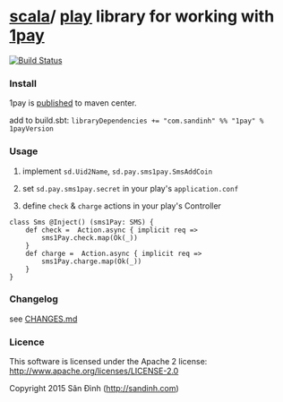[scala](http://scala-lang.org/)/ [play](https://playframework.com/) library for working with [1pay](http://developers.1pay.vn/http-apis)
=========================
[![Build Status](https://travis-ci.org/ohze/1pay.svg)](https://travis-ci.org/ohze/1pay)

### Install
1pay is [published](http://search.maven.org/#search|ga|1|g%3A%22com.sandinh%22%201pay) to maven center.

add to build.sbt:
`libraryDependencies += "com.sandinh" %% "1pay" % 1payVersion`

### Usage
1. implement `sd.Uid2Name`, `sd.pay.sms1pay.SmsAddCoin`

2. set `sd.pay.sms1pay.secret` in your play's `application.conf`

3. define `check` & `charge` actions in your play's Controller
```
class Sms @Inject() (sms1Pay: SMS) {
    def check =  Action.async { implicit req =>
        sms1Pay.check.map(Ok(_))
    }
    def charge =  Action.async { implicit req =>
        sms1Pay.charge.map(Ok(_))
    }
}
```

### Changelog
see [CHANGES.md](CHANGES.md)

### Licence
This software is licensed under the Apache 2 license:
http://www.apache.org/licenses/LICENSE-2.0

Copyright 2015 Sân Đình (http://sandinh.com)
